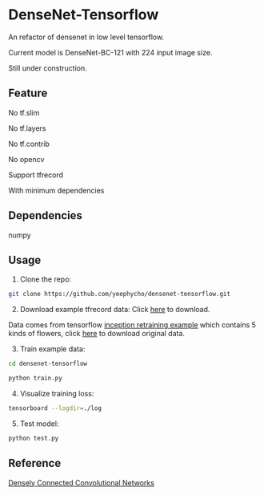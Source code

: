 # DenseNet-Tensorflow
An refactor of densenet in low level tensorflow.

Current model is DenseNet-BC-121 with 224 input image size.

Still under construction.

## Feature
No tf.slim

No tf.layers

No tf.contrib

No opencv

Support tfrecord

With minimum dependencies


## Dependencies
numpy

## Usage
1. Clone the repo:
```bash
git clone https://github.com/yeephycho/densenet-tensorflow.git
```

2. Download example tfrecord data:
Click [here](https://drive.google.com/drive/folders/0BwTYOWiLy2btX2RiZHlDYVdiWVE?usp=sharing) to download.

Data comes from tensorflow [inception retraining example](https://github.com/tensorflow/models/tree/master/inception) which contains 5 kinds of flowers, click [here](http://download.tensorflow.org/models/image/imagenet/inception-v3-2016-03-01.tar.gz) to download original data.

3. Train example data:
```bash
cd densenet-tensorflow
```
```python
python train.py
```

4. Visualize training loss:
```bash
tensorboard --logdir=./log
```

5. Test model:
```python
python test.py
```
## Reference
[Densely Connected Convolutional Networks](https://arxiv.org/abs/1608.06993)

